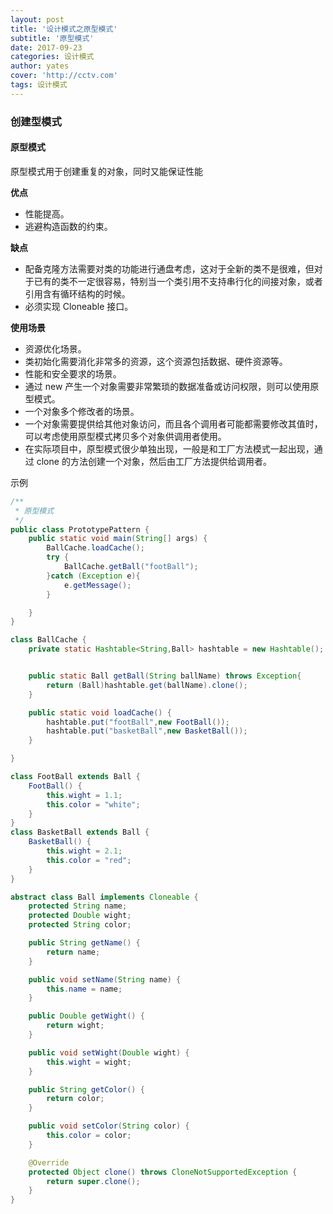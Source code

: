 ```yaml
---
layout: post
title: '设计模式之原型模式'
subtitle: '原型模式'
date: 2017-09-23
categories: 设计模式
author: yates
cover: 'http://cctv.com'
tags: 设计模式
---
```



### 创建型模式
#### 原型模式
原型模式用于创建重复的对象，同时又能保证性能

**优点**

- 性能提高。 
- 逃避构造函数的约束。

**缺点**

- 配备克隆方法需要对类的功能进行通盘考虑，这对于全新的类不是很难，但对于已有的类不一定很容易，特别当一个类引用不支持串行化的间接对象，或者引用含有循环结构的时候。
- 必须实现 Cloneable 接口。

**使用场景**

- 资源优化场景。 
- 类初始化需要消化非常多的资源，这个资源包括数据、硬件资源等。 
- 性能和安全要求的场景。 
- 通过 new 产生一个对象需要非常繁琐的数据准备或访问权限，则可以使用原型模式。 
- 一个对象多个修改者的场景。 
- 一个对象需要提供给其他对象访问，而且各个调用者可能都需要修改其值时，可以考虑使用原型模式拷贝多个对象供调用者使用。 
- 在实际项目中，原型模式很少单独出现，一般是和工厂方法模式一起出现，通过 clone 的方法创建一个对象，然后由工厂方法提供给调用者。

示例
```java
/**
 * 原型模式
 */
public class PrototypePattern {
    public static void main(String[] args) {
        BallCache.loadCache();
        try {
            BallCache.getBall("footBall");
        }catch (Exception e){
            e.getMessage();
        }

    }
}

class BallCache {
    private static Hashtable<String,Ball> hashtable = new Hashtable();


    public static Ball getBall(String ballName) throws Exception{
        return (Ball)hashtable.get(ballName).clone();
    }

    public static void loadCache() {
        hashtable.put("footBall",new FootBall());
        hashtable.put("basketBall",new BasketBall());
    }

}

class FootBall extends Ball {
    FootBall() {
        this.wight = 1.1;
        this.color = "white";
    }
}
class BasketBall extends Ball {
    BasketBall() {
        this.wight = 2.1;
        this.color = "red";
    }
}

abstract class Ball implements Cloneable {
    protected String name;
    protected Double wight;
    protected String color;

    public String getName() {
        return name;
    }

    public void setName(String name) {
        this.name = name;
    }

    public Double getWight() {
        return wight;
    }

    public void setWight(Double wight) {
        this.wight = wight;
    }

    public String getColor() {
        return color;
    }

    public void setColor(String color) {
        this.color = color;
    }

    @Override
    protected Object clone() throws CloneNotSupportedException {
        return super.clone();
    }
}
```